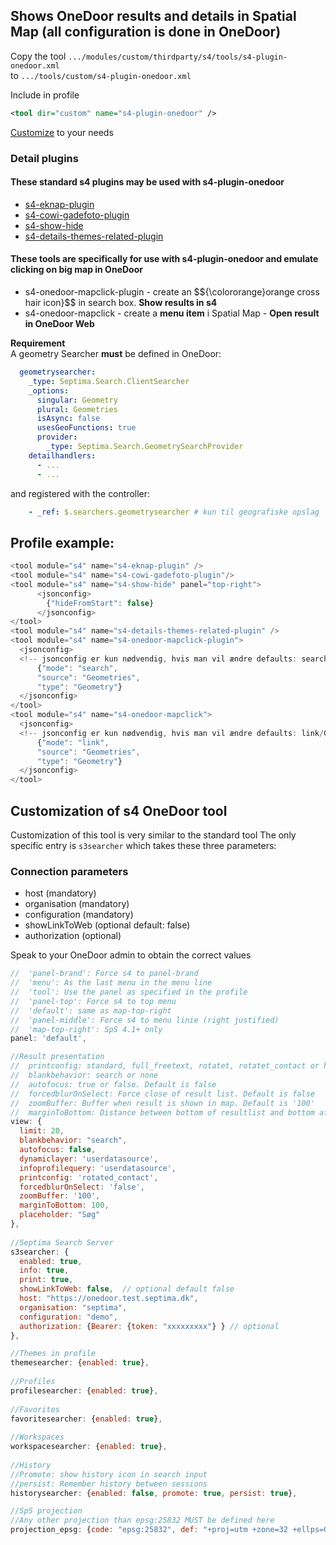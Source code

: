 ## Shows OneDoor results and details in Spatial Map (all configuration is done in OneDoor)  

Copy the tool `.../modules/custom/thirdparty/s4/tools/s4-plugin-onedoor.xml`  
to `.../tools/custom/s4-plugin-onedoor.xml`  

Include in profile
```xml
<tool dir="custom" name="s4-plugin-onedoor" />
```  

[Customize](#Customization-of-s4-OneDoor-tool) to your needs

### Detail plugins  

#### These standard s4 plugins may be used with s4-plugin-onedoor  
- [s4-eknap-plugin](../tools/#s4-eknap-plugin)
- [s4-cowi-gadefoto-plugin](../tools/#s4-cowi-gadefoto-plugin)
- [s4-show-hide](../tools/#s4-show-hide)
- [s4-details-themes-related-plugin](../tools/#s4-details-themes-related-plugin)

#### These tools are specifically for use with s4-plugin-onedoor and emulate clicking on big map in OneDoor  
- s4-onedoor-mapclick-plugin - create an $${\colororange}orange cross hair icon}$$ in search box. **Show results in s4**  
- s4-onedoor-mapclick - create a **menu item** i Spatial Map - **Open result in OneDoor Web**  

**__Requirement__**  
A geometry Searcher __must__ be defined in OneDoor:  
```yaml  
  geometrysearcher:
    _type: Septima.Search.ClientSearcher
    _options:
      singular: Geometry
      plural: Geometries
      isAsync: false
      usesGeoFunctions: true
      provider:
        _type: Septima.Search.GeometrySearchProvider
    detailhandlers:
      - ...
      - ...
```  
and registered with the controller:  
```yaml  
    - _ref: $.searchers.geometrysearcher # kun til geografiske opslag
```  


## Profile example:
```javascript  
<tool module="s4" name="s4-eknap-plugin" />
<tool module="s4" name="s4-cowi-gadefoto-plugin"/>
<tool module="s4" name="s4-show-hide" panel="top-right">
      <jsonconfig>
        {"hideFromStart": false}
      </jsonconfig>
</tool>
<tool module="s4" name="s4-details-themes-related-plugin" />
<tool module="s4" name="s4-onedoor-mapclick-plugin">
  <jsonconfig>
  <!-- jsonconfig er kun nødvendig, hvis man vil ændre defaults: search/Geometries/Geometry-->
      {"mode": "search",
      "source": "Geometries",
      "type": "Geometry"}
  </jsonconfig>
</tool>
<tool module="s4" name="s4-onedoor-mapclick">
  <jsonconfig>
  <!-- jsonconfig er kun nødvendig, hvis man vil ændre defaults: link/Geometries/Geometry-->
      {"mode": "link",
      "source": "Geometries",
      "type": "Geometry"}
  </jsonconfig>
</tool>
```

## <a name="s4OneDoorcustomization"></a>Customization of s4 OneDoor tool  

Customization of this tool is very similar to the standard tool
The only specific entry is `s3searcher` which takes these three parameters: 
### Connection parameters
* host (mandatory)
* organisation (mandatory)
* configuration (mandatory)
* showLinkToWeb (optional default: false)
* authorization (optional)

Speak to your OneDoor admin to obtain the correct values  

```javascript  
//  'panel-brand': Force s4 to panel-brand 
//  'menu': As the last menu in the menu line
//  'tool': Use the panel as specified in the profile
//  'panel-top': Force s4 to top menu
//  'default': same as map-top-right
//  'panel-middle': Force s4 to menu linie (right justified)
//  'map-top-right': SpS 4.1+ only
panel: 'default',

//Result presentation
//  printconfig: standard, full_freetext, rotatet, rotatet_contact or html
//  blankbehavior: search or none  
//  autofocus: true or false. Default is false
//  forcedblurOnSelect: Force close of result list. Default is false
//  zoomBuffer: Buffer when result is shown in map. Default is '100'
//  marginToBottom: Distance between bottom of resultlist and bottom af window. Default is 100
view: {
  limit: 20,
  blankbehavior: "search",
  autofocus: false,
  dynamiclayer: 'userdatasource',
  infoprofilequery: 'userdatasource',
  printconfig: 'rotated_contact',
  forcedblurOnSelect: 'false',
  zoomBuffer: '100',
  marginToBottom: 100,
  placeholder: "Søg" 
},
                
//Septima Search Server
s3searcher: {
  enabled: true,
  info: true,
  print: true,
  showLinkToWeb: false,  // optional default false
  host: "https://onedoor.test.septima.dk",
  organisation: "septima",
  configuration: "demo",
  authorization: {Bearer: {token: "xxxxxxxxx"} } // optional
},

//Themes in profile
themesearcher: {enabled: true},
	            
//Profiles
profilesearcher: {enabled: true},
	            
//Favorites
favoritesearcher: {enabled: true},
	            
//Workspaces
workspacesearcher: {enabled: true},
                
//History
//Promote: show history icon in search input
//persist: Remember history between sessions
historysearcher: {enabled: false, promote: true, persist: true},

//SpS projection
//Any other projection than epsg:25832 MUST be defined here
projection_epsg: {code: "epsg:25832", def: "+proj=utm +zone=32 +ellps=GRS80 +towgs84=0,0,0,0,0,0,0 +units=m +no_defs"}
```  
